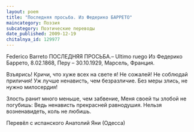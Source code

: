 ```yaml
---
layout: poem
title: "Последняя просьба. Из Федерико БАРРЕТО"
maincategory: Поэзия
subcategory: Поэтические переводы
date_published: 2009-12-19
chitalnya_id: 129977
---
```




Federico Barreto 
ПОСЛЕДНЯЯ ПРОСЬБА.– 
Ultimo ruego 
Из Федерико Баррето, 
8.02.1868, Перу – 30.10.1929, Марсель, Франция. 

Взъярись! Кричи, что хуже всех на свете я! 
Не сожалей! Не соблюдай приличия! 
Уж лучше ненависть, чем безразличие. 
Без меры злись, не нужно милосердия! 

Злость ранит много меньше, чем забвение, 
Меня своей ты злобой не погубишь: 
Ведь ненависть прекрасней равнодушия. 
Нельзя возненавидеть, коль не любишь. 

Перевёл с испанского Анатолий Яни (Одесса)






